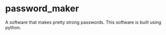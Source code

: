 # password_maker
A software that makes pretty strong passwords. This software is built using python.

